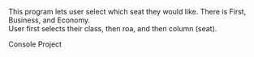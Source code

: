 This program lets user select which seat they would like.  There is First, Business, and Economy.  
User first selects their class, then roa, and then column (seat).

Console Project
